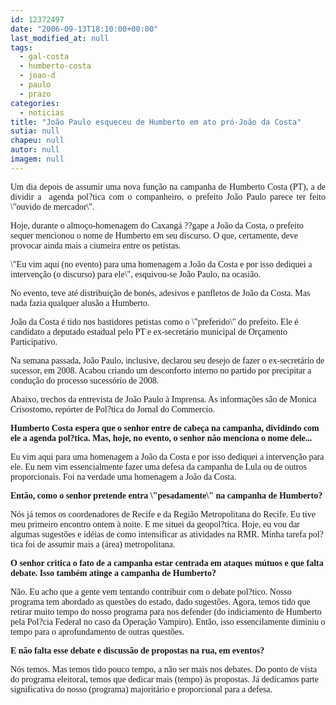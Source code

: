 ```yaml
---
id: 12372497
date: "2006-09-13T18:10:00+00:00"
last_modified_at: null
tags:
  - gal-costa
  - humberto-costa
  - joao-d
  - paulo
  - prazo
categories:
  - noticias
title: "João Paulo esqueceu de Humberto em ato pró-João da Costa"
sutia: null
chapeu: null
autor: null
imagem: null
---
```

<p><P align=justify><FONT face=Verdana>Um dia depois de assumir uma nova função na campanha de Humberto Costa (PT), a de dividir a&nbsp; agenda pol?tica com&nbsp;o companheiro, o prefeito João Paulo parece ter feito \"ouvido de mercador\".</FONT></P></p>
<p><P><FONT face=Verdana>Hoje, durante o almoço-homenagem do Caxangá ??gape a João da Costa, o prefeito sequer mencionou o nome de Humberto em seu discurso. O que, certamente, deve provocar ainda mais a ciumeira entre os petistas.</FONT></P></p>
<p><P><FONT face=Verdana>\"Eu vim aqui (no evento) para uma homenagem a João da Costa e por isso dediquei a intervenção (o discurso) para ele\", esquivou-se João Paulo, na ocasião. </FONT></P></p>
<p><P><FONT face=Verdana>No evento, teve até distribuição de bonés, adesivos e panfletos de João da Costa. Mas nada fazia qualquer alusão a Humberto. </FONT></P></p>
<p><P><FONT face=Verdana>João da Costa é tido nos bastidores petistas como<B> </B>o \"preferido\" do prefeito. Ele é candidato a deputado estadual pelo PT e ex-secretário municipal de Orçamento Participativo. </FONT></P></p>
<p><P><FONT face=Verdana>Na semana passada, João Paulo, inclusive, declarou seu desejo de fazer o ex-secretário de sucessor, em 2008. Acabou criando um desconforto interno no partido por precipitar a </FONT><FONT face=Verdana>condução do processo sucessório de 2008. </FONT></P></p>
<p><P><FONT face=Verdana>Abaixo, trechos da entrevista de João Paulo à Imprensa. As informações são de Monica Crisostomo, repórter de Pol?tica do Jornal do Commercio. </FONT></P><B></p>
<p><P><FONT face=Verdana>Humberto Costa espera que o senhor entre de cabeça na campanha, dividindo com ele a agenda pol?tica. Mas, hoje, no evento, o senhor não menciona o nome dele...</FONT></B><FONT face=Verdana> </FONT></P></p>
<p><P><FONT face=Verdana>Eu vim aqui para uma homenagem a João da Costa e por isso dediquei a intervenção para ele. Eu nem vim essencialmente fazer uma defesa da campanha de Lula ou de outros proporcionais. Foi na verdade uma homenagem a João da Costa. </FONT></P><B></p>
<p><P><FONT face=Verdana>Então, como o senhor pretende entra \"pesadamente\" na campanha de Humberto?</FONT></P></B></p>
<p><P><FONT face=Verdana>Nós já temos os coordenadores de Recife e da Região Metropolitana do Recife. Eu tive meu primeiro encontro ontem à noite. E me situei da geopol?tica. Hoje, eu vou dar algumas sugestões e idéias de como intensificar as atividades na RMR. Minha tarefa pol?tica foi de assumir mais a (área) metropolitana. </FONT></P><B></p>
<p><P><FONT face=Verdana>O senhor critica o fato de a campanha estar centrada em ataques mútuos e que falta debate. Isso também atinge a campanha de Humberto?</FONT></P></B></p>
<p><P><FONT face=Verdana>Não. Eu acho que a gente vem tentando contribuir com o debate pol?tico. Nosso programa tem abordado as questões do estado, dado sugestões. Agora, temos tido que retirar muito tempo do nosso programa para nos defender (do indiciamento de Humberto pela Pol?cia Federal no caso da Operação Vampiro). Então, isso essencilamente diminiu o tempo para o aprofundamento de outras questões. </FONT></P><B></p>
<p><P><FONT face=Verdana>E não falta esse debate e discussão de propostas na rua, em eventos? </FONT></P></B></p>
<p><P><FONT face=Verdana>Nós temos. Mas temos tido pouco tempo, a não ser mais nos debates. Do ponto de vista do programa eleitoral, temos que dedicar mais (tempo) às propostas. Já dedicamos parte significativa do nosso (programa) majoritário e proporcional para a defesa.</FONT></P><FONT face=Arial></p>
<p><P align=justify>&nbsp;</P></FONT> </p>
